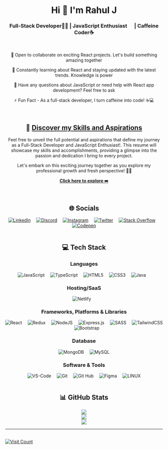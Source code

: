 <!-- <div align="center">
<img src="https://i.imgur.com/O75Bwtl.gif" alt="Rahul J" width="100%" /> 
</div>  -->
<div align="center">
  <h1>Hi 👋 I'm Rahul J</h1>
  <h3>Full-Stack Developer👨‍💻 | JavaScript Enthusiast <img height="15em" src="https://skillicons.dev/icons?i=js"/> | Caffeine Coder☕</h3>
</div><br>

<div align="center">
  <p>🤝 Open to collaborate on exciting React projects. Let's build something amazing together</p>
  <p>🌱 Constantly learning about React and staying updated with the latest trends. Knowledge is power</p>
  <p>💬 Have any questions about JavaScript or need help with React app development? Feel free to ask</p>
  <p>⚡ Fun Fact - As a full-stack developer, I turn caffeine into code! ☕️💻</p>
</div><br>

<div align="center">
  <h2>🌟 <a href="https://drive.google.com/file/d/1fuLivFQKP7puUvAgYey_URC0uPIZHQvu/view?usp=sharing">Discover my Skills and Aspirations</a></h2>
  <p>Feel free to unveil the full potential and aspirations that define my journey as a Full-Stack Developer and JavaScript Enthusiast!. This resume will showcase my skills and accomplishments, providing a glimpse into the passion and dedication I bring to every project.</p>
  <p>Let's embark on this exciting journey together as you explore my professional growth and fresh perspective! 🌱📄</p>
  <p><a href="https://drive.google.com/file/d/1fuLivFQKP7puUvAgYey_URC0uPIZHQvu/view?usp=sharing"><strong>Click here to explore ➡️</strong></a></p>
</div><br>

<!-- Social Media Links -->

<div align="center">
<h2>🌐 Socials</h2>
  <a href="https://linkedin.com/in/rahul-j-saliaan"><img src="https://skillicons.dev/icons?i=linkedin" alt="LinkedIn"></a>&emsp;
  <a href="https://discord.gg/https://discord.gg/hRJFFTQ4"><img src="https://skillicons.dev/icons?i=discord" alt="Discord"></a>&emsp;
  <a href="https://instagram.com/dev_op_er"><img src="https://skillicons.dev/icons?i=instagram" alt="Instagram"></a>&emsp;
  <a href="https://twitter.com/RahulJSaliaan"><img src="https://skillicons.dev/icons?i=twitter" alt="Twitter"></a>&emsp;
  <a href="https://stackoverflow.com/users/22302321"><img src="https://skillicons.dev/icons?i=stackoverflow" alt="Stack Overflow"></a>&emsp;
  <a href="https://codepen.io/Rahul-J-the-encoder"><img src="https://skillicons.dev/icons?i=codepen" alt="Codepen"></a>
</div><br>

<!-- Tech Stack Badges -->
<div align="center">
<h2>💻 Tech Stack</h2>
  <h3>Languages</h3>
  <img src="https://skillicons.dev/icons?i=js" alt="JavaScript" />&emsp;
  <img src="https://skillicons.dev/icons?i=ts" alt="TypeScript" />&emsp;
  <img src="https://skillicons.dev/icons?i=html" alt="HTML5" />&emsp;
  <img src="https://skillicons.dev/icons?i=css" alt="CSS3" />&emsp;
  <img src="https://skillicons.dev/icons?i=java" alt="Java" />&emsp;
<!--   <img src="https://img.shields.io/badge/python-3670A0?style=for-the-badge&logo=python&logoColor=ffdd54" alt="Python" /> -->

  <h3>Hosting/SaaS</h3>
  <img src="https://skillicons.dev/icons?i=netlify" alt="Netlify" />&emsp;
<!--   <img src="https://img.shields.io/badge/firebase-%23039BE5.svg?style=for-the-badge&logo=firebase" alt="Firebase" /> -->

  <h3>Frameworks, Platforms & Libraries</h3>
  <img src="https://skillicons.dev/icons?i=react" alt="React" />&emsp;
  <img src="https://skillicons.dev/icons?i=redux" alt="Redux" />&emsp;
  <!-- <img src="https://skillicons.dev/icons?i=styledcomponents" alt="Styled Components" /> -->
  <img src="https://skillicons.dev/icons?i=nodejs" alt="NodeJS" />&emsp;
  <img src="https://skillicons.dev/icons?i=express" alt="Express.js" />&emsp;
<!--   <img src="https://img.shields.io/badge/Next-black?style=for-the-badge&logo=next.js&logoColor=white" alt="Next JS" /> -->
  <img src="https://skillicons.dev/icons?i=sass" alt="SASS" />&emsp;
  <img src="https://skillicons.dev/icons?i=tailwind" alt="TailwindCSS" />&emsp;
  <img src="https://skillicons.dev/icons?i=bootstrap" alt="Bootstrap" />

  <!-- <h3>Servers</h3> -->
<!--   <img src="https://img.shields.io/badge/apache-%23D42029.svg?style=for-the-badge&logo=apache&logoColor=white" alt="Apache" /> -->

  <h3>Database</h3>
  <img src="https://skillicons.dev/icons?i=mongodb" alt="MongoDB" />&emsp;
  <img src="https://skillicons.dev/icons?i=mysql" alt="MySQL" />

  <h3>Software & Tools</h3>
  <img src="https://skillicons.dev/icons?i=vscode" alt="VS-Code" />&emsp;
  <img src="https://skillicons.dev/icons?i=git" alt="Git" />&emsp;
  <img src="https://skillicons.dev/icons?i=github" alt="Git Hub" />&emsp;
  <img src="https://skillicons.dev/icons?i=figma" alt="Figma" />&emsp;
  <img src="https://skillicons.dev/icons?i=linux" alt="LINUX" /> 
  <!-- <img src="https://skillicons.dev/icons?i=babel" alt="babel" />
  <img src="https://skillicons.dev/icons?i=webpack" alt="WebPack" />  -->
</div><br>

<!-- GitHub Stats -->
<div align="center">
<h2>📊 GitHub Stats</h2>
  <img src="https://github-readme-stats.vercel.app/api/top-langs/?username=rahuljsaliaan&theme=react&hide_border=true&include_all_commits=false&count_private=false&layout=compact" /><br>
  <img src="https://github-readme-stats.vercel.app/api?username=rahuljsaliaan&theme=react&hide_border=true&include_all_commits=false&count_private=false" /><br>
  <img src="https://github-readme-streak-stats.herokuapp.com/?user=rahuljsaliaan&theme=react&hide_border=true" />
</div>
<hr><br>
<!-- Profile View Count-->
<div>
<a href="https://visitcount.itsvg.in/api?id=rahuljsaliaan&icon=2&color=0">
  <img src="https://visitcount.itsvg.in/api?id=rahuljsaliaan&icon=2&color=0" alt="Visit Count" />
</a>
</div>
